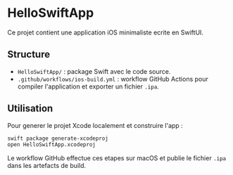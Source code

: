 # HelloSwiftApp

Ce projet contient une application iOS minimaliste ecrite en SwiftUI.

## Structure

- `HelloSwiftApp/` : package Swift avec le code source.
- `.github/workflows/ios-build.yml` : workflow GitHub Actions pour compiler l'application et exporter un fichier `.ipa`.

## Utilisation

Pour generer le projet Xcode localement et construire l'app :

```bash
swift package generate-xcodeproj
open HelloSwiftApp.xcodeproj
```

Le workflow GitHub effectue ces etapes sur macOS et publie le fichier `.ipa` dans les artefacts de build.
